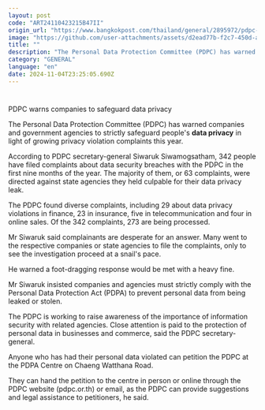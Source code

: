 ```yaml
---
layout: post
code: "ART24110423215B47II"
origin_url: "https://www.bangkokpost.com/thailand/general/2895972/pdpc-warns-companies-to-safeguard-data-privacy"
image: "https://github.com/user-attachments/assets/d2ead77b-f2c7-450d-aef9-992bc1639fc3"
title: ""
description: "The Personal Data Protection Committee (PDPC) has warned companies and government agencies to strictly safeguard people"
category: "GENERAL"
language: "en"
date: 2024-11-04T23:25:05.690Z
---
```


# 

PDPC warns companies to safeguard data privacy

The Personal Data Protection Committee (PDPC) has warned companies and government agencies to strictly safeguard people's **data privacy** in light of growing privacy violation complaints this year.

According to PDPC secretary-general Siwaruk Siwamogsatham, 342 people have filed complaints about data security breaches with the PDPC in the first nine months of the year. The majority of them, or 63 complaints, were directed against state agencies they held culpable for their data privacy leak.

The PDPC found diverse complaints, including 29 about data privacy violations in finance, 23 in insurance, five in telecommunication and four in online sales. Of the 342 complaints, 273 are being processed.

Mr Siwaruk said complainants are desperate for an answer. Many went to the respective companies or state agencies to file the complaints, only to see the investigation proceed at a snail's pace.

He warned a foot-dragging response would be met with a heavy fine.

Mr Siwaruk insisted companies and agencies must strictly comply with the Personal Data Protection Act (PDPA) to prevent personal data from being leaked or stolen.

The PDPC is working to raise awareness of the importance of information security with related agencies. Close attention is paid to the protection of personal data in businesses and commerce, said the PDPC secretary-general.

Anyone who has had their personal data violated can petition the PDPC at the PDPA Centre on Chaeng Watthana Road.

They can hand the petition to the centre in person or online through the PDPC website (pdpc.or.th) or email, as the PDPC can provide suggestions and legal assistance to petitioners, he said.